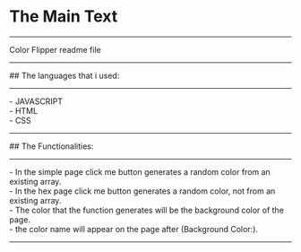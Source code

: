 # The Main Text 
<hr>
Color Flipper readme file
<hr>
## The languages that i used:
<hr>
- JAVASCRIPT <br>
- HTML <br>
- CSS <br>
<hr>
## The Functionalities:
<hr>
- In the simple page click me button generates a random color from an existing array. <br>
- In the hex page click me button generates a random color, not from an existing array. <br>
- The color that the function generates will be the background color of the page. <br>
- the color name will appear on the page after (Background Color:). <br>
<hr>
